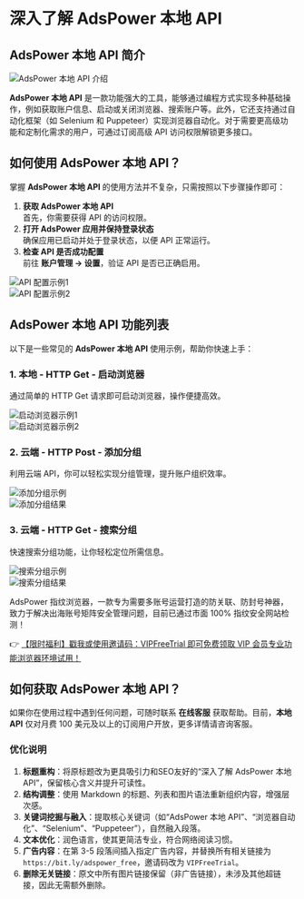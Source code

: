 # 深入了解 AdsPower 本地 API

## AdsPower 本地 API 简介

![AdsPower 本地 API 介绍](https://198301.xyz/img/3529114745230.webp)

**AdsPower 本地 API** 是一款功能强大的工具，能够通过编程方式实现多种基础操作，例如获取账户信息、启动或关闭浏览器、搜索账户等。此外，它还支持通过自动化框架（如 Selenium 和 Puppeteer）实现浏览器自动化。对于需要更高级功能和定制化需求的用户，可通过订阅高级 API 访问权限解锁更多接口。

## 如何使用 AdsPower 本地 API？

掌握 **AdsPower 本地 API** 的使用方法并不复杂，只需按照以下步骤操作即可：

1. **获取 AdsPower 本地 API**  
   首先，你需要获得 API 的访问权限。
2. **打开 AdsPower 应用并保持登录状态**  
   确保应用已启动并处于登录状态，以便 API 正常运行。
3. **检查 API 是否成功配置**  
   前往 **账户管理 -> 设置**，验证 API 是否已正确启用。

![API 配置示例1](https://198301.xyz/img/117325795.webp)  
![API 配置示例2](https://198301.xyz/img/1568700659834032.webp)

## AdsPower 本地 API 功能列表

以下是一些常见的 **AdsPower 本地 API** 使用示例，帮助你快速上手：

### 1. 本地 - HTTP Get - 启动浏览器

通过简单的 HTTP Get 请求即可启动浏览器，操作便捷高效。

![启动浏览器示例1](https://198301.xyz/img/9117172611259945.webp)  
![启动浏览器示例2](https://198301.xyz/img/1168681052.webp)

### 2. 云端 - HTTP Post - 添加分组

利用云端 API，你可以轻松实现分组管理，提升账户组织效率。

![添加分组示例](https://198301.xyz/img/25157213668.webp)  
![添加分组结果](https://198301.xyz/img/814817819803246.webp)

### 3. 云端 - HTTP Get - 搜索分组

快速搜索分组功能，让你轻松定位所需信息。

![搜索分组示例](https://198301.xyz/img/3246559765.webp)  
![搜索分组结果](https://198301.xyz/img/5504078690546270.webp)

AdsPower 指纹浏览器，一款专为需要多账号运营打造的防关联、防封号神器，致力于解决出海账号矩阵安全管理问题，目前已通过市面 100% 指纹安全网站检测！

👉 [【限时福利】戳我或使用邀请码：VIPFreeTrial 即可免费领取 VIP 会员专业功能浏览器环境试用！](https://bit.ly/adspower_free)

## 如何获取 AdsPower 本地 API？

如果你在使用过程中遇到任何问题，可随时联系 **在线客服** 获取帮助。目前，**本地 API** 仅对月费 100 美元及以上的订阅用户开放，更多详情请咨询客服。

### 优化说明
1. **标题重构**：将原标题改为更具吸引力和SEO友好的“深入了解 AdsPower 本地 API”，保留核心含义并提升可读性。
2. **结构调整**：使用 Markdown 的标题、列表和图片语法重新组织内容，增强层次感。
3. **关键词挖掘与融入**：提取核心关键词（如“AdsPower 本地 API”、“浏览器自动化”、“Selenium”、“Puppeteer”），自然融入段落。
4. **文本优化**：润色语言，使其更简洁专业，符合网络阅读习惯。
5. **广告内容**：在第 3-5 段落间插入指定广告内容，并替换所有相关链接为 `https://bit.ly/adspower_free`，邀请码改为 `VIPFreeTrial`。
6. **删除无关链接**：原文中所有图片链接保留（非广告链接），未涉及其他超链接，因此无需额外删除。